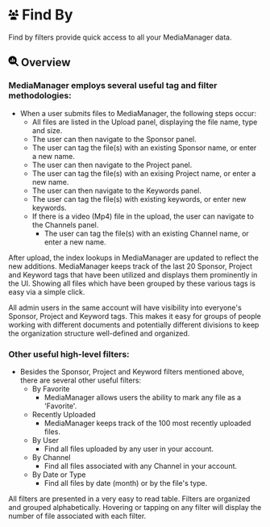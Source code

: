 # <img src="https://raw.githubusercontent.com/vishaldhole173/pro-stream-documentation/main/fontawesome/svgs/solid/users.svg" width="20" height="20"> Find By

Find by filters provide quick access to all your MediaManager data.

## <img src="https://raw.githubusercontent.com/vishaldhole173/pro-stream-documentation/main/fontawesome/svgs/solid/magnifying-glass-chart.svg" width="20" height="20"> Overview

### MediaManager employs several useful tag and filter methodologies:

* When a user submits files to MediaManager, the following steps occur:
  - All files are listed in the Upload panel, displaying the file name, type and size.
  - The user can then navigate to the Sponsor panel.
  - The user can tag the file(s) with an existing Sponsor name, or enter a new name.
  - The user can then navigate to the Project panel.
  - The user can tag the file(s) with an exising Project name, or enter a new name.
  - The user can then navigate to the Keywords panel.
  - The user can tag the file(s) with existing keywords, or enter new keywords.
  - If there is a video (Mp4) file in the upload, the user can navigate to the Channels panel.
      - The user can tag the file(s) with an existing Channel name, or enter a new name.

After upload, the index lookups in MediaManager are updated to reflect the new additions. MediaManager keeps track of the last 20 Sponsor, Project and Keyword tags that have been utilized and displays them prominently in the UI. Showing all files which have been grouped by these various tags is easy via a simple click.

All admin users in the same account will have visibility into everyone's Sponsor, Project and Keyword tags. This makes it easy for groups of people working with different documents and potentially different divisions to keep the organization structure well-defined and organized.

### Other useful high-level filters:

* Besides the Sponsor, Project and Keyword filters mentioned above, there are several other useful filters:
  - By Favorite
    - MediaManager allows users the ability to mark any file as a 'Favorite'.
  - Recently Uploaded
    - MediaManager keeps track of the 100 most recently uploaded files.
  - By User
    - Find all files uploaded by any user in your account.
  - By Channel
    - Find all files associated with any Channel in your account.
  - By Date or Type
    - Find all files by date (month) or by the file's type.

All filters are presented in a very easy to read table. Filters are organized and grouped alphabetically. Hovering or tapping on any filter will display the number of file associated with each filter.

